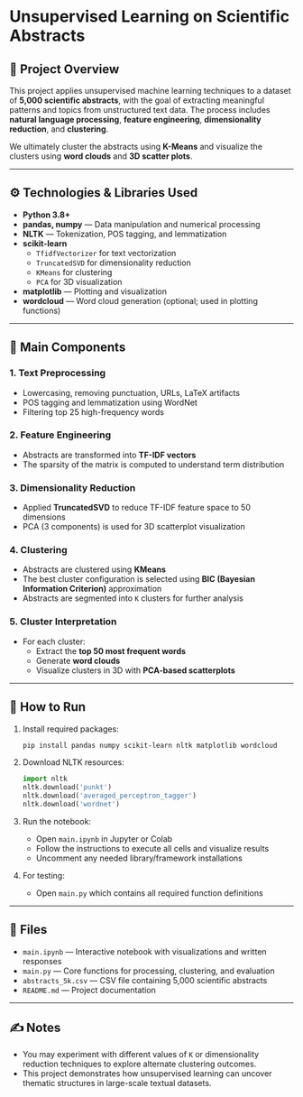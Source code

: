 # Unsupervised Learning on Scientific Abstracts    

## 📌 Project Overview

This project applies unsupervised machine learning techniques to a dataset of **5,000 scientific abstracts**, with the goal of extracting meaningful patterns and topics from unstructured text data. The process includes **natural language processing**, **feature engineering**, **dimensionality reduction**, and **clustering**.

We ultimately cluster the abstracts using **K-Means** and visualize the clusters using **word clouds** and **3D scatter plots**.

---

## ⚙️ Technologies & Libraries Used

- **Python 3.8+**
- **pandas, numpy** — Data manipulation and numerical processing  
- **NLTK** — Tokenization, POS tagging, and lemmatization  
- **scikit-learn**
  - `TfidfVectorizer` for text vectorization
  - `TruncatedSVD` for dimensionality reduction
  - `KMeans` for clustering
  - `PCA` for 3D visualization
- **matplotlib** — Plotting and visualization
- **wordcloud** — Word cloud generation (optional; used in plotting functions)

---

## 🧠 Main Components

### 1. Text Preprocessing
- Lowercasing, removing punctuation, URLs, LaTeX artifacts
- POS tagging and lemmatization using WordNet
- Filtering top 25 high-frequency words

### 2. Feature Engineering
- Abstracts are transformed into **TF-IDF vectors**
- The sparsity of the matrix is computed to understand term distribution

### 3. Dimensionality Reduction
- Applied **TruncatedSVD** to reduce TF-IDF feature space to 50 dimensions
- PCA (3 components) is used for 3D scatterplot visualization

### 4. Clustering
- Abstracts are clustered using **KMeans**
- The best cluster configuration is selected using **BIC (Bayesian Information Criterion)** approximation
- Abstracts are segmented into `K` clusters for further analysis

### 5. Cluster Interpretation
- For each cluster:
  - Extract the **top 50 most frequent words**
  - Generate **word clouds**
  - Visualize clusters in 3D with **PCA-based scatterplots**

---

## 🧪 How to Run

1. Install required packages:
    ```bash
    pip install pandas numpy scikit-learn nltk matplotlib wordcloud
    ```

2. Download NLTK resources:
    ```python
    import nltk
    nltk.download('punkt')
    nltk.download('averaged_perceptron_tagger')
    nltk.download('wordnet')
    ```

3. Run the notebook:
    - Open `main.ipynb` in Jupyter or Colab
    - Follow the instructions to execute all cells and visualize results
    - Uncomment any needed library/framework installations

4. For testing:
    - Open `main.py` which contains all required function definitions

---

## 📁 Files

- `main.ipynb` — Interactive notebook with visualizations and written responses  
- `main.py` — Core functions for processing, clustering, and evaluation  
- `abstracts_5k.csv` — CSV file containing 5,000 scientific abstracts  
- `README.md` — Project documentation

---

## ✍️ Notes

- You may experiment with different values of `K` or dimensionality reduction techniques to explore alternate clustering outcomes.
- This project demonstrates how unsupervised learning can uncover thematic structures in large-scale textual datasets.
